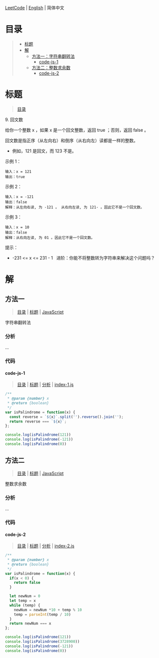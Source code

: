 [LeetCode](../README.CN.md) | [English](./README.md) | 简体中文

# 目录

>- [标题](#标题)
>- [解](#解)
>    - [方法一：字符串翻转法](#方法一)
>        - [code-js-1](#code-js-1)
>    - [方法二：整数求余数](#方法二)
>        - [code-js-2](#code-js-2)

# 标题

>[目录](#目录)

9.&nbsp;回文数

给你一个整数 x ，如果 x 是一个回文整数，返回 true ；否则，返回 false 。

回文数是指正序（从左向右）和倒序（从右向左）读都是一样的整数。

- 例如，121 是回文，而 123 不是。

示例 1：
```
输入：x = 121
输出：true
```

示例 2：
```
输入：x = -121
输出：false
解释：从左向右读, 为 -121 。 从右向左读, 为 121- 。因此它不是一个回文数。
```

示例 3：
```
输入：x = 10
输出：false
解释：从右向左读, 为 01 。因此它不是一个回文数。
```

提示：
- -231 <= x <= 231 - 1
 
进阶：你能不将整数转为字符串来解决这个问题吗？

# 解

## 方法一

>[目录](#目录) | [标题](#标题) | [JavaScript](#code-js-1)

字符串翻转法

### 分析

...

### 代码

#### code-js-1

>[目录](#目录) | [标题](#标题) | [分析](#方法一) | [index-1.js](./index-1.js "index-1.js")

```js
/**
 * @param {number} x
 * @return {boolean}
 */
var isPalindrome = function(x) {
  const reverse = `${x}`.split('').reverse().join('');
  return reverse === `${x}`;
};

console.log(isPalindrome(121))
console.log(isPalindrome(-121))
console.log(isPalindrome(0))
```

## 方法二

>[目录](#目录) | [标题](#标题) | [JavaScript](#code-js-2)

整数求余数

### 分析

...

### 代码

#### code-js-2

>[目录](#目录) | [标题](#标题) | [分析](#方法一) | [index-2.js](./index-2.js "index-2.js")

```js
/**
 * @param {number} x
 * @return {boolean}
 */
var isPalindrome = function(x) {
  if(x < 0) {
    return false
  }

  let newNum = 0
  let temp = x
  while (temp) {
    newNum = newNum *10 + temp % 10
    temp = parseInt(temp / 10)
  }
  return newNum === x
};

console.log(isPalindrome(121))
console.log(isPalindrome(3728900))
console.log(isPalindrome(-121))
console.log(isPalindrome(0))
```
